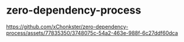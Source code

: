 # zero-dependency-process

https://github.com/xChonkster/zero-dependency-process/assets/77835350/3748075c-54a2-463e-988f-6c27ddf60dca
